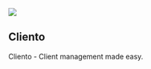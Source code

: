 ![](https://shaheercdn.onrender.com/a5e28d4f-b65a-4b93-9f19-8ca74c16836f)

## Cliento

Cliento - Client management made easy.
